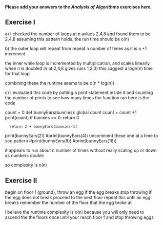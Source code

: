 #### Please add your answers to the ***Analysis of  Algorithms*** exercises here.

## Exercise I

a)
i checked the number of loops at n avlues 2,4,8 and found them to be 2,4,8
assuming this pattern holds, the run time should be o(n)

b)
the outer loop will repeat from repeat n number of times as it is a +1 increment

the inner while loop is incremented by multiplication, and scales linearly when n is doubled (n at 2,4,8 gives runs 1,2,3) this suggest a logn(n) time for that loop

combining these the runtime seems to be o(n * log(n))

c)
i evaluated this code by putting a print statement inside it and counting the number of prints to see how many times the function ran
 here is the code 

 count = 0
def bunnyEars(bunnies):
      global count
      count = count +1
      print(count)
      if bunnies == 0:
        return 0

      return 2 + bunnyEars(bunnies-1)


print(bunnyEars(2))
#print(bunnyEars(4)) uncomment these one at a time to see pattern
#print(bunnyEars(8))
#print(bunnyEars(16))

it appears to run about n number of times without really scaling up or down as numbers double

so complexity is o(n)

## Exercise II
begin on floor 1 (ground), throw an egg
if the egg breaks stop throwing
if the egg does not break proceed to the next floor
repeat this until an egg breaks
remember the number of the floor that the egg broke at

i believe the runtime complexity is o(n) because you will only need to ascend the the floors once until your reach floor f and stop throwing eggs
